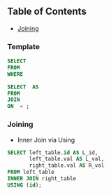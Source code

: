 ## Table of Contents
- [Joining](#joining)


### Template
```sql
SELECT
FROM
WHERE
```
```sql
SELECT  AS 
FROM
JOIN 
ON  = ;
```

### Joining
- Inner Join via Using
```sql
SELECT left_table.id AS L_id,
       left_table.val AS L_val,
       right_table.val AS R_val
FROM left_table
INNER JOIN right_table
USING (id);
```

